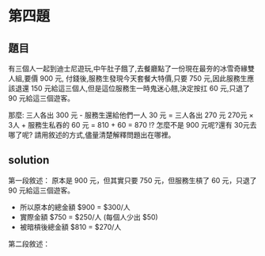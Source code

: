 # 第四題

## 題目
有三個人一起到迪士尼遊玩,中午肚子餓了,去餐廳點了一份現在最夯的冰雪奇緣雙人組,要價 900 元, 付錢後,服務生發現今天套餐大特價,只要 750 元,因此服務生應該退還 150 元給這三個人,但是這位服務生一時鬼迷心翹,決定按扛 60 元,只退了 90 元給這三個遊客。

那麼:
  三人各出 300 元 - 服務生還給他們一人 30 元
= 三人各出 270 元 270元 × 3人 + 服務生私吞的 60 元
= 810 + 60 = 870 !?
怎麼不是 900 元呢?還有 30元去哪了呢? 請用敘述的方式,儘量清楚解釋問題出在哪裡。

## solution

第一段敘述：
原本是 900 元，但其實只要 750 元，但服務生槓了 60 元，只退了 90 元給這三個遊客。

* 所以原本的總金額 $900 = $300/人
* 實際金額        $750 = $250/人  (每個人少出 $50)
* 被暗槓後總金額   $810 = $270/人

第二段敘述：

